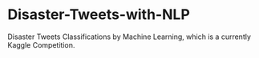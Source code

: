 # Disaster-Tweets-with-NLP
Disaster Tweets Classifications by Machine Learning,  which is a currently Kaggle Competition.
